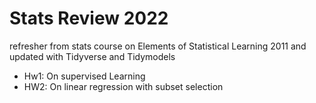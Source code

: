 # Stats Review 2022

refresher from stats course on Elements of Statistical Learning 2011 and updated with Tidyverse and Tidymodels

- Hw1: On supervised Learning
- HW2: On linear regression with subset selection  
